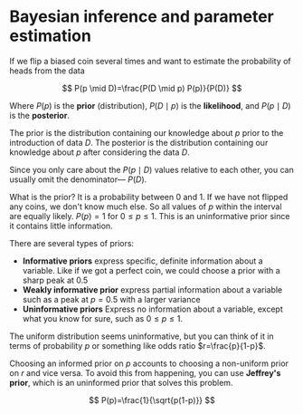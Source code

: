 # Bayesian inference and parameter estimation

If we flip a biased coin several times
and want to estimate the probability of heads from the data

$$
P(p \mid D)=\frac{P(D \mid p) P(p)}{P(D)}
$$

Where $P(p)$ is the **prior** (distribution),
$P(D \mid p)$ is the **likelihood**,
and $P( p \mid D)$ is the **posterior**.

The prior is the distribution containing our knowledge about $p$ prior to the introduction of data $D$.
The posterior is the distribution containing our knowledge about $p$ after considering the data $D$.

Since you only care about the $P(p \mid D)$ values relative to each other,
you can usually omit the denominator—
$P(D)$.

What is the prior?
It is a probability between 0 and 1.
If we have not flipped any coins,
we don't know much else.
So all values of $p$ within the interval are equally likely.
$P(p) = 1$ for $0 \leq p \leq 1$.
This is an uninformative prior since it contains little information.

There are several types of priors:

- **Informative priors**
  express specific,
  definite information about a variable.
  Like if we got a perfect coin,
  we could choose a prior with a sharp peak at 0.5
- **Weakly informative prior**
  express partial information about a variable
  such as a peak at $p = 0.5$
  with a larger variance
- **Uninformative priors**
  Express no information about a variable,
  except what you know for sure,
  such as $0 \leq p \leq 1$.

The uniform distribution seems uninformative,
but you can think of it in terms of probability $p$
or something like odds ratio $r=\frac{p}{1-p}$.

Choosing an informed prior on $p$ accounts to choosing a non-uniform prior on $r$
and vice versa.
To avoid this from happening,
you can use **Jeffrey's prior**,
which is an uninformed prior that solves this problem.

$$
P(p)=\frac{1}{\sqrt{p(1-p)}}
$$
